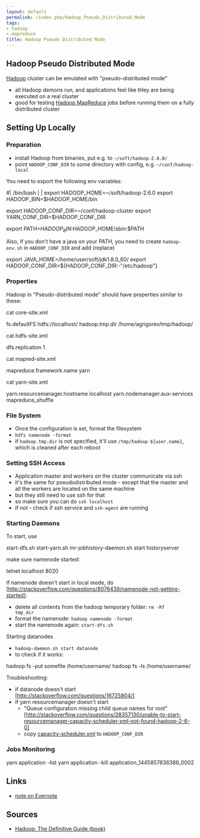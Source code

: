 ```yaml
---
layout: default
permalink: /index.php/Hadoop_Pseudo_Distributed_Mode
tags:
- hadoop
- mapreduce
title: Hadoop Pseudo Distributed Mode
---
```

## Hadoop Pseudo Distributed Mode
[Hadoop](Hadoop) cluster can be emulated with "pseudo-distributed mode"
- all Hadoop demons run, and applications feel like tHey are being executed on a real cluster 
- good for testing [Hadoop MapReduce](Hadoop_MapReduce) jobs before running them on a fully distributed cluster


## Setting Up Locally
### Preparation
- install Hadoop from binaries, put e.g. to <code>~/soft/hadoop-2.6.0/</code>
- point <code>HADOOP_CONF_DIR</code> to some directory with config, e.g. <code>~/conf/hadoop-local</code>

You need to export the following env variables:

 #|  /bin/bash |  | export HADOOP_HOME=~/soft/hadoop-2.6.0
 export HADOOP_BIN=$HADOOP_HOME/bin
 
 export HADOOP_CONF_DIR=~/conf/hadoop-cluster
 export YARN_CONF_DIR=$HADOOP_CONF_DIR
 
 export PATH=$HADOOP_BIN:$HADOOP_HOME/sbin:$PATH


Also, if you don't have a java on your PATH, you need to create <code>hadoop-env.sh</code> in <code>HADOOP_CONF_DIR</code> and add (replace)

 export JAVA_HOME=/home/user/soft/jdk1.8.0_60/
 export HADOOP_CONF_DIR=${HADOOP_CONF_DIR:-"/etc/hadoop"}


### Properties

Hadoop in "Pseudo-distributed mode" should have properties similar to these:

 cat core-site.xml
 <?xml version="1.0"?>
 <configuration>
   <property>
     <name>fs.defaultFS</name>
     <value>hdfs://localhost/</value>
   </property>
   <property>
     <name>hadoop.tmp.dir</name>
     <value>/home/agrigorev/tmp/hadoop/</value>
   </property>
 </configuration>

 cat hdfs-site.xml 
 <?xml version="1.0"?>
 <configuration>
   <property>
     <name>dfs.replication</name>
     <value>1</value>
   </property>
 </configuration>

 cat mapred-site.xml 
 <?xml version="1.0"?>
 <configuration>
   <property>
     <name>mapreduce.framework.name</name>
     <value>yarn</value>
   </property>
 </configuration>

 cat yarn-site.xml 
 <?xml version="1.0"?>
 <configuration>
   <property>
     <name>yarn.resourcemanager.hostname</name>
     <value>localhost</value>
   </property>
   <property>
     <name>yarn.nodemanager.aux-services</name>
     <value>mapreduce_shuffle</value>
   </property>
 </configuration>


### File System
- Once the configuration is set, format the filesystem
- <code>hdfs namenode -format</code>
- if <code>hadoop.tmp.dir</code> is not specified, it'll use <code>/tmp/hadoop-${user.name}</code>, which is cleaned after each reboot 


### Setting SSH Access
- Application master and workers on the cluster communicate via ssh 
- it's the same for pseudodistributed mode - except that the master and all the workers are located on the same machine
- but they still need to use ssh for that 
- so make sure you can do <code>ssh localhost</code>
- if not - check if ssh service and <code>ssh-agent</code> are running 


### Starting Daemons
To start, use

 start-dfs.sh
 start-yarn.sh
 mr-jobhistory-daemon.sh start historyserver


make sure namenode started:

 telnet localhost 8020


If namenode doesn't start in local mode, do [http://stackoverflow.com/questions/8076439/namenode-not-getting-started]: 
- delete all contents from the hadoop temporary folder: <code>rm -Rf tmp_dir</code>
- format the namenode: <code>hadoop namenode -format</code>
- start the namenode again: <code>start-dfs.sh</code>

Starting datanodes
- <code>hadoop-daemon.sh start datanode</code>
- to check if it works:

 hadoop fs -put somefile /home/username/
 hadoop fs -ls /home/username/ 


Troubleshooting:
- if datanode doesn't start [http://stackoverflow.com/questions/16725804/]
- if yarn resourcemanager doesn't start 
  - "Queue configuration missing child queue names for root" [http://stackoverflow.com/questions/28357130/unable-to-start-resourcemanager-capacity-scheduler-xml-not-found-hadoop-2-6-0]
  - copy [capacity-scheduler.xml](http://svn.apache.org/viewvc/hadoop/common/trunk/hadoop-yarn-project/hadoop-yarn/hadoop-yarn-server/hadoop-yarn-server-tests/src/test/resources/capacity-scheduler.xml?view=co&revision=1495684&content-type=text%2Fplain) to <code>HADOOP_CONF_DIR</code>

### Jobs Monitoring

 yarn application -list
 yarn application -kill application_1445857836386_0002



## Links
- [note on Evernote](http://www.evernote.com/shard/s344/sh/21cdb658-ed50-40e7-809c-4a6418d3c10b/1912d438d4abb05617d31caa7609ffdd)

## Sources
- [Hadoop: The Definitive Guide (book)](Hadoop__The_Definitive_Guide_(book))
